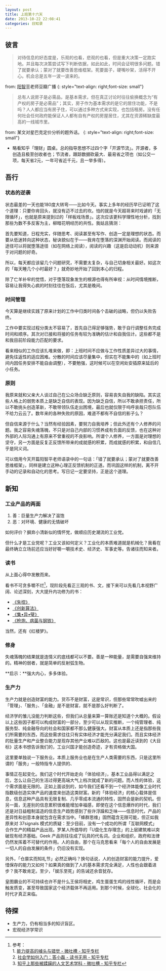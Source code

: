 ```yaml
---
layout: post
title: 上班第十六天
date: 2013-10-22 22:08:41
categories: 日知录
---
```

彼言
----
> 对待信息的好态度是，乐观的也看，悲观的也看，但是重大决策一定跑实地。并且每次决策尝试写下判断依据，如此如此，时间会证明很多问题。错了就要承认；蒙对了就要改善思维框架。死要面子，硬嘴吵架，活得不开心。机会总是五年一波一波来的。


from: <u>阳智平</u>老师豆瓣广播
{: style="text-align: right;font-size: small"}

> 总有人说房子是必需品，是基本需求，但在真正讨论时往往偷换概念为“有产权的房子是必需品”；其实，房子作为基本需求的是它的居住功能，不是吗？人人都应当有房子住，可以通过多种方式来实现，也包括租房。没有任何社会任何政府能保证人人都有自有产权的房屋居住，尤其在资源稀缺度最高的一线城市里。


from: 某文对星巴克定价分析的题外话。
{: style="text-align: right;font-size: small"}


+ 略看知乎「理财」圆桌。总的指导思想不过四个字「开源节流」。开源者，多创造且极至创收者也；节流者，跟踪数据砍最大、最易省之项也（如公交一项，每天省2元，一年可省近千元，且一举多得）。

吾行
------

### 状态的逆袭
状态最差的一天也能180度大转弯——比如今天。事实上多年的经历早已证明了这个道理：只要你肯回头，就没有迈不过去的坎。怕的就是今天超哥来时戏谑的「无限循环」，也就是原来提到过的「样板戏场景」。这次应该更科学理性地分析，找到那些为数不多反客为主，柳暗花明经历的共性。我姑且猜测：

首先要知道，日程充实，伴随思考、阅读甚至有写作、创造一定是理想的状态。而要从低迷转向这种状态，秘诀貌似在于——我肯在堕落的深渊开始阅读。而阅读的途径可以将就堕落途径（如在网络上阅读），阅读的兴趣（这是启动动机）则来源于对问题的好奇。

所以，每天都应该留几个问题研究，不需要太复杂，与自己切身相关最好。如这次的「每天睡几个小时最好？」就奇妙地开始了回到本心的归程。

除了亡羊补牢的觉悟，对于堕落现象发生的根源也得有所审视：从时间情境推断，容易让我得失心疯的时刻往往在饭后，尤其是晚间。

### 时间管理
今天算是继续实践了原来计划的工作中归类时间各个击破的战略，但仍以失败告终。

工作中要实现过程分类太不容易了，首先自己得足够强势，敢于自行调整任务完成时间和顺序。其次对已接和将接的任务有较为准确的估计和自我估计。这些都不是和我目前阶段能力匹配的要求。

看来相似的工作应该扎堆来做，即：上班时间不应做与工作性质差异过大的事情，避免往返性的适应困难。分散的时间应该尽量集中，但实在不能集中的（如上班时间内因任务安排不能自由调整），不要勉强，这时候可以在空闲处安插原来延后的小任务。

### 原则
我原来就和父亲大人谈过自己在公众场合缺乏原则，容易丧失自我的缺陷。其实这些人格上的弱势本质上是缺乏自信的表现。因为缺乏自信，所以不敢承担责任，所以不敢挑头创造革新，不敢带领队伍走出困境，最后也就仅限于呜呼哀哉只怨队伍不给力云云了。数年来的各种失败的原因，难道不都有不自信的影子么？

但自信来源于什么？当然有经验因素，要努力自我培养；但此外还有个人修养的问题。我之容易失魂落魄，不只是对自己内部的习惯养成有负面的反馈，也在这种对外部的人际沟通上有原来不曾重视的不良影响。所谓个人修养，一方面是对理想的坚守，另一方面是反复正反馈所带来的成就感的积累，而成就感的积累，和自信几乎是同义词。

可以借用今天开篇阳智平老师语录中的一句话：「错了就要承认；蒙对了就要改善思维框架」，同样是建立这种心理正反馈机制的正道。而巩固这样的机制，离不开手动的记录和自动化的思考。写日记一定要坚持，正是这个道理。


新知
-----

### 工业产品的两面
1. 善：巨量生产力解决了温饱
2. 恶：对环境、健康的无情破坏

如何评价？摒弃小清新似的情怀党，做顺应历史潮流的工业党。

但什么才是工业党呢？工业又该如何定义？工业化的本质难道就是机械化？我看在最终确立立场前还应当好好嚼一嚼技术史、经济史、军事史等。告诸往而知来者。

### 读书
从上面心得中发散而来。

看书不可贪多嚼不烂[^1]，现阶段先看正三观的书、文，接下来可以先看几本视野广阔、论述深刻，大大提升内功修为的书：

[^1]: 参考：<br/>1. [能力提高的噱头与错觉 - 微吐槽 - 知乎专栏](http://zhuanlan.zhihu.com/cbling/19590155)<br/>2. [社会学如何入门：答小磊 - 读书无用 - 知乎专栏](http://zhuanlan.zhihu.com/huangjian/19573246)<br/>3. [知乎上那些被蹂躏的人文艺术学科 - 微吐槽 - 知乎专栏](http://zhuanlan.zhihu.com/cbling/19591088)

- [《失控》](http://book.douban.com/subject/5375620/)
- [《创新算法》](http://book.douban.com/subject/3354596/)
- [《集•异•璧》](http://book.douban.com/subject/1291204/)
- [《枪炮、病菌与钢铁》](http://book.douban.com/subject/1813841/)

当然，还有《红楼梦》。

### 修身
失魂落魄的结果就是连情义的底线都可以不要。善是一种能量，是需要自强来维持的。精神的弱者，就是简单的反射弧生物。

**启示：**强大内心，多多体验。

### 生产力

生产力就是创造财富的能力。货币不是财富，这是常识，但那些常常吹嘘出来的「管理」、「服务」、「金融」是不是财富，就不是那么好判断了。

经济学的雏儿没能力判断这些，但我们从总量来算一算账还是知道个大概的。假设以上这些因子都可以构成财富的一部分，至少可以从现实推断，一个纯管理者、纯服务型、纯金融导向的社会和国家都不那么健康强大。财富从本质上还是指那些我们所需要的东西，而这些需求往往只有实体经济才能充分满足我们。而且实体经济的批量生产和产业整合能力是现存其他产业难以匹敌的。这也是最近读到的《大目标》这本书想告诉我们的，工业兴国才能创造奇迹，才有资格做大国。

这里要单独说一下服务业。本质上服务业也是在生产人类需要的东西，只是这里所谓的「服务」一般特指专人提供的、

事情正在起变化。我们这个时代开始走向「体验经济」，基本工业品得以满足之后，怎么让自己的生活过得更高端大气上档次就成了新的问题。而人性的体验，这个需求面是无限的。正如上面谈到的，如今我们还看不到一个经济体能像工业时代指数级创造实体产品的速度来创造这类财富。新的「体验经济」的核心载体是信息，信息这种产品具有无限复制、几乎零成本流通的特性，固然会是新的契机。但另一面，无差别的信息累积很难能增加幸福感，即使在这个信息爆炸的时代，我们还是对日益粗制滥造的信息生产趋势感到了些许浮躁和乏味——信息时代，产品的差异性和创意本身就包含在需求当中。「蜂群思维」固然蕴含无限可能，但正如我原来对 37signals 模式的质疑：至少目前，没有一个成功的所谓「互联网模式」合作生产的精益产品出现。罗某人所倡导的「U盘化生存理念」的上层建筑难以突破现有经济基础。Geek 产品则往往成了玩具的代名词。企业和组织，政府和法律仍然发挥着不可替代的作用。人的自由，那个在马克思看来「每个人的自由发展是一切人的自由发展的条件」仍旧没有实现。

另外，「仓廪实而知礼节」必然正确吗？换句话说，人的创造财富的能力提升，爱惜保存的能力又如何？如果真的做到了人的基本需求完全满足，人性也会跟着进步？我不敢肯定。至少，「娱乐至死」的告诫还余音犹存。

皇图霸业的不可持续也许不是什么王侯将相史，鸡生蛋蛋生鸡的线性循环，而是会触发质变，甚至导致国家这个经济载体不再适用。到那个时候，全球化、社会化的时代才真正来临。


待探
-----

- 生产力，仍有相当多的知识盲区。
- 宏观经济学常识